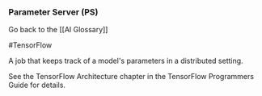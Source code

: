 ### Parameter Server (PS)

Go back to the [[AI Glossary]]

#TensorFlow

A job that keeps track of a model's parameters in a distributed setting.

See the TensorFlow Architecture chapter in the TensorFlow Programmers Guide for details.

